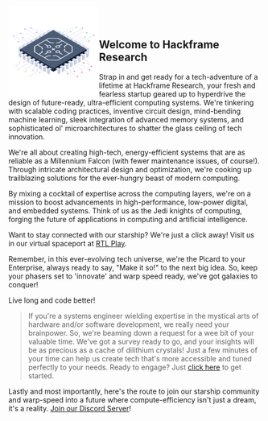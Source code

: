 <img align="left" width="180" src="/microchip.png" />
<br/><br/>

## Welcome to Hackframe Research 
Strap in and get ready for a tech-adventure of a lifetime at Hackframe Research, your fresh and fearless startup geared up to hyperdrive the design of future-ready, ultra-efficient computing systems. We're tinkering with scalable coding practices, inventive circuit design, mind-bending machine learning, sleek integration of advanced memory systems, and sophisticated ol' microarchitectures to shatter the glass ceiling of tech innovation.

We're all about creating high-tech, energy-efficient systems that are as reliable as a Millennium Falcon (with fewer maintenance issues, of course!). Through intricate architectural design and optimization, we're cooking up trailblazing solutions for the ever-hungry beast of modern computing.

By mixing a cocktail of expertise across the computing layers, we're on a mission to boost advancements in high-performance, low-power digital, and embedded systems. Think of us as the Jedi knights of computing, forging the future of applications in computing and artificial intelligence.

Want to stay connected with our starship? We're just a click away! Visit us in our virtual spaceport at [RTL Play](https://rtlplay.app).

Remember, in this ever-evolving tech universe, we're the Picard to your Enterprise, always ready to say, "Make it so!" to the next big idea. So, keep your phasers set to 'innovate' and warp speed ready, we've got galaxies to conquer!

Live long and code better!

> If you're a systems engineer wielding expertise in the mystical arts of hardware and/or software development, we really need your brainpower. So, we're beaming down a request for a wee bit of your valuable time. We've got a survey ready to go, and your insights will be as precious as a cache of dilithium crystals! Just a few minutes of your time can help us create tech that's more accessible and tuned perfectly to your needs. Ready to engage? Just [click here](https://docs.google.com/forms/d/e/1FAIpQLSdoYAq-8agRYC7A3r-8lYnw8xmcA9ax6ZtiM-2ejI9OFxhRvQ/viewform?usp=sf_link) to get started.

Lastly and most importantly, here's the route to join our starship community and warp-speed into a future where compute-efficiency isn't just a dream, it's a reality. [Join our Discord Server](https://discord.gg/zfVngZkHSC)!
